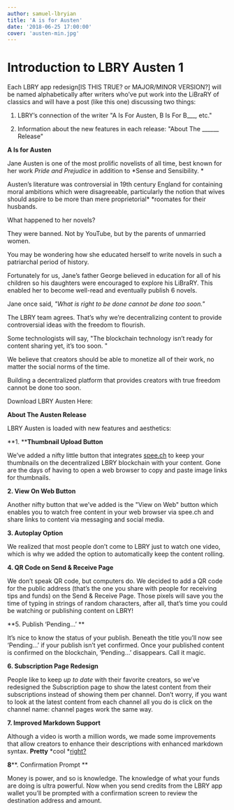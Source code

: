 ```yaml
---
author: samuel-lbryian
title: 'A is for Austen'
date: '2018-06-25 17:00:00'
cover: 'austen-min.jpg'
---
```


# Introduction to LBRY Austen 1

Each LBRY app redesign[IS THIS TRUE? or MAJOR/MINOR VERSION?] will be named alphabetically after writers who’ve put work into the LiBraRY of classics and will have a post (like this one) discussing two things: 

1. LBRY’s connection of the writer "A Is For Austen, B Is For B___, etc." 

2. Information about the new features in each release: "About The ______ Release"

**A Is for Austen**

Jane Austen is one of the most prolific novelists of all time, best known for her work *Pride and Prejudice* in addition to *Sense and Sensibility. *

Austen’s literature was controversial in 19th century England for containing moral ambitions which were disagreeable, particularly the notion that wives should aspire to be more than mere proprietorial* *roomates for their husbands.

What happened to her novels?

They were banned. Not by YouTube, but by the parents of unmarried women. 

You may be wondering how she educated herself to write novels in such a patriarchal period of history.

Fortunately for us, Jane’s father George believed in education for all of his children so his daughters were encouraged to explore his LiBraRY. This enabled her to become well-read and eventually publish 6 novels.

Jane once said, *"What is right to be done cannot be done too soon."* 

The LBRY team agrees. That’s why we’re decentralizing content to provide controversial ideas with the freedom to flourish.

Some technologists will say, "The blockchain technology isn’t ready for content sharing yet, it’s too soon. "

We believe that creators should be able to monetize all of their work, no matter the social norms of the time.

 

Building a decentralized platform that provides creators with true freedom cannot be done too soon. 

Download LBRY Austen Here: 

**About The Austen Release**

LBRY Austen is loaded with new features and aesthetics:

**1. ****Thumbnail Upload Button**

We’ve added a nifty little button that integrates [spee.ch](https://spee.ch) to keep your thumbnails on the decentralized LBRY blockchain with your content. Gone are the days of having to open a web browser to copy and paste image links for thumbnails. 

**2. View On Web Button**

Another nifty button that we’ve added is the "View on Web" button which enables you to watch free content in your web browser via spee.ch and share links to content via messaging and social media. 

**3. Autoplay Option**

We realized that most people don’t come to LBRY just to watch one video, which is why we added the option to automatically keep the content rolling.

**4. QR Code on Send & Receive Page**

We don’t speak QR code, but computers do. We decided to add a QR code for the public address (that’s the one you share with people for receiving tips and funds) on the Send & Receive Page. Those pixels will save you the time of typing in strings of random characters, after all, that’s time you could be watching or publishing content on LBRY!

**5. Publish ‘Pending…’ **

It’s nice to know the status of your publish. Beneath the title you’ll now see ‘Pending…’ if your publish isn’t yet confirmed.  Once your published content is confirmed on the blockchain, ‘Pending…’ disappears. Call it magic.

**6. Subscription Page Redesign**

People like to keep *up to date* with their favorite creators, so we’ve redesigned the Subscription page to show the latest content from their subscriptions instead of showing them per channel. Don’t worry, if you want to look at the latest content from each channel all you do is click on the channel name: channel pages work the same way.

**7. Improved Markdown Support**

Although a video is worth a million words, we made some improvements that allow creators to enhance their descriptions with enhanced markdown syntax. **Pretty** *cool *[right?](http://commonmark.org/help/)

**8****. Confirmation Prompt **

Money is power, and so is knowledge. The knowledge of what your funds are doing is ultra powerful. Now when you send credits from the LBRY app wallet you’ll be prompted with a confirmation screen to review the destination address and amount.
